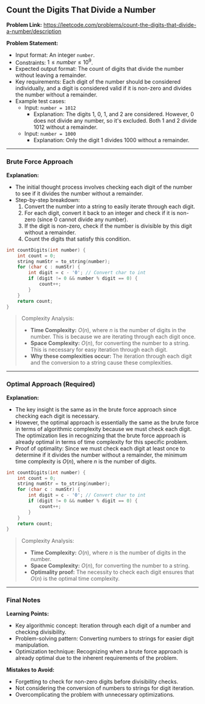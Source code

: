 ## Count the Digits That Divide a Number

**Problem Link:** https://leetcode.com/problems/count-the-digits-that-divide-a-number/description

**Problem Statement:**
- Input format: An integer `number`.
- Constraints: $1 \leq number \leq 10^9$.
- Expected output format: The count of digits that divide the number without leaving a remainder.
- Key requirements: Each digit of the number should be considered individually, and a digit is considered valid if it is non-zero and divides the number without a remainder.
- Example test cases:
  - Input: `number = 1012`
    - Explanation: The digits 1, 0, 1, and 2 are considered. However, 0 does not divide any number, so it's excluded. Both 1 and 2 divide 1012 without a remainder.
  - Input: `number = 1000`
    - Explanation: Only the digit 1 divides 1000 without a remainder.

---

### Brute Force Approach

**Explanation:**
- The initial thought process involves checking each digit of the number to see if it divides the number without a remainder.
- Step-by-step breakdown:
  1. Convert the number into a string to easily iterate through each digit.
  2. For each digit, convert it back to an integer and check if it is non-zero (since 0 cannot divide any number).
  3. If the digit is non-zero, check if the number is divisible by this digit without a remainder.
  4. Count the digits that satisfy this condition.

```cpp
int countDigits(int number) {
    int count = 0;
    string numStr = to_string(number);
    for (char c : numStr) {
        int digit = c - '0'; // Convert char to int
        if (digit != 0 && number % digit == 0) {
            count++;
        }
    }
    return count;
}
```

> Complexity Analysis:
> - **Time Complexity:** $O(n)$, where $n$ is the number of digits in the number. This is because we are iterating through each digit once.
> - **Space Complexity:** $O(n)$, for converting the number to a string. This is necessary for easy iteration through each digit.
> - **Why these complexities occur:** The iteration through each digit and the conversion to a string cause these complexities.

---

### Optimal Approach (Required)

**Explanation:**
- The key insight is the same as in the brute force approach since checking each digit is necessary.
- However, the optimal approach is essentially the same as the brute force in terms of algorithmic complexity because we must check each digit. The optimization lies in recognizing that the brute force approach is already optimal in terms of time complexity for this specific problem.
- Proof of optimality: Since we must check each digit at least once to determine if it divides the number without a remainder, the minimum time complexity is $O(n)$, where $n$ is the number of digits.

```cpp
int countDigits(int number) {
    int count = 0;
    string numStr = to_string(number);
    for (char c : numStr) {
        int digit = c - '0'; // Convert char to int
        if (digit != 0 && number % digit == 0) {
            count++;
        }
    }
    return count;
}
```

> Complexity Analysis:
> - **Time Complexity:** $O(n)$, where $n$ is the number of digits in the number.
> - **Space Complexity:** $O(n)$, for converting the number to a string.
> - **Optimality proof:** The necessity to check each digit ensures that $O(n)$ is the optimal time complexity.

---

### Final Notes

**Learning Points:**
- Key algorithmic concept: Iteration through each digit of a number and checking divisibility.
- Problem-solving pattern: Converting numbers to strings for easier digit manipulation.
- Optimization technique: Recognizing when a brute force approach is already optimal due to the inherent requirements of the problem.

**Mistakes to Avoid:**
- Forgetting to check for non-zero digits before divisibility checks.
- Not considering the conversion of numbers to strings for digit iteration.
- Overcomplicating the problem with unnecessary optimizations.